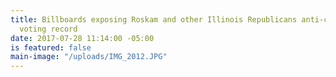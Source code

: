 ```yaml
---
title: Billboards exposing Roskam and other Illinois Republicans anti-constituent
  voting record
date: 2017-07-28 11:14:00 -05:00
is featured: false
main-image: "/uploads/IMG_2012.JPG"
---
```


